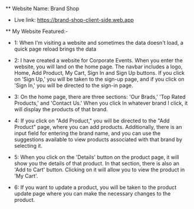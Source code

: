 
** Website Name: Brand Shop
- Live link: <a>https://brand-shop-client-side.web.app</a>


** My Website Featured:- 

- 1: When I'm visiting a website and sometimes the data doesn't load, a quick page reload brings the data

- 2: I have created a website for Corporate Events. When you enter the website, you will land on the home page. The navbar includes a logo, Home, Add Product, My Cart, Sign In and Sign Up buttons. If you click on 'Sign Up,' you will be taken to the sign-up page, and if you click on 'Sign In,' you will be directed to the sign-in page.

- 3: On the home page, there are three sections: 'Our Brads,' 'Top Rated Products,' and 'Contact Us.' When you click In whatever brand I click, it will display the products of that brand. 

- 4: If you click on "Add Product," you will be directed to the "Add Product" page, where you can add products. Additionally, there is an input field for entering the brand name, and you can use the suggestions available to view products associated with that brand by selecting it.

- 5: When you click on the 'Details' button on the product page, it will show you the details of that product. In that section, there is also an 'Add to Cart' button. Clicking on it will allow you to view the product in 'My Cart'.

- 6: If you want to update a product, you will be taken to the product update page where you can make the necessary changes to the product.

